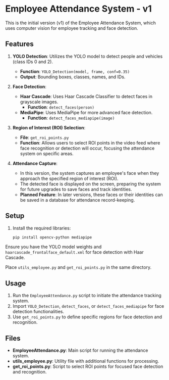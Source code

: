 # Employee Attendance System - v1

This is the initial version (v1) of the Employee Attendance System, which uses computer vision for employee tracking and face detection.

## Features

1. **YOLO Detection**: Utilizes the YOLO model to detect people and vehicles (class IDs 0 and 2). 
   - **Function**: `YOLO_Detection(model, frame, conf=0.35)`
   - **Output**: Bounding boxes, classes, names, and IDs.

2. **Face Detection**:
   - **Haar Cascade**: Uses Haar Cascade Classifier to detect faces in grayscale images.
     - **Function**: `detect_faces(person)`
   - **MediaPipe**: Uses MediaPipe for more advanced face detection.
     - **Function**: `detect_faces_mediapipe(image)`

3. **Region of Interest (ROI) Selection**:
   - **File**: `get_roi_points.py`
   - **Function**: Allows users to select ROI points in the video feed where face recognition or detection will occur, focusing the attendance system on specific areas.

4. **Attendance Capture**:
   - In this version, the system captures an employee's face when they approach the specified region of interest (ROI).
   - The detected face is displayed on the screen, preparing the system for future upgrades to save faces and track identities.
   - **Planned Feature**: In later versions, these faces or their identities can be saved in a database for attendance record-keeping.

## Setup

1. Install the required libraries:
   ```bash
   pip install opencv-python mediapipe
Ensure you have the YOLO model weights and `haarcascade_frontalface_default.xml` for face detection with Haar Cascade.

Place `utils_employee.py` and `get_roi_points.py` in the same directory.

## Usage

1. Run the `EmployeeAttendance.py` script to initiate the attendance tracking system.
2. Import `YOLO_Detection`, `detect_faces`, or `detect_faces_mediapipe` for face detection functionalities.
3. Use `get_roi_points.py` to define specific regions for face detection and recognition.

## Files

- **EmployeeAttendance.py**: Main script for running the attendance system.
- **utils_employee.py**: Utility file with additional functions for processing.
- **get_roi_points.py**: Script to select ROI points for focused face detection and recognition.
